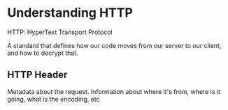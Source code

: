 # Understanding HTTP

HTTP: HyperText Transport Protocol

A standard that defines how our code moves from our server to our client, and how to decrypt that.

## HTTP Header

Metadata about the request. Information about where it's from, where is it going, what is the encoding, etc

 